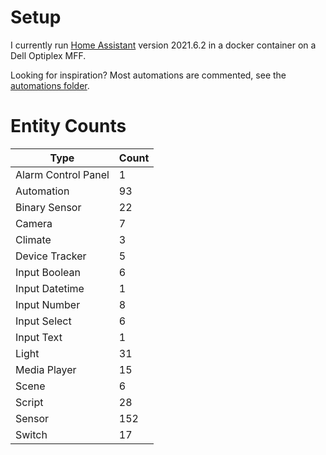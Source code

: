# Setup

I currently run [Home Assistant](http://homeassistant.io/) version 2021.6.2 in a docker container on a Dell Optiplex MFF.

Looking for inspiration? Most automations are commented, see the [automations folder](/config/automations).

# Entity Counts

| Type | Count |
| ---- | ----- |
| Alarm Control Panel | 1 |
| Automation | 93 |
| Binary Sensor | 22 |
| Camera | 7 |
| Climate | 3 |
| Device Tracker | 5 |
| Input Boolean | 6 |
| Input Datetime | 1 |
| Input Number | 8 |
| Input Select | 6 |
| Input Text | 1 |
| Light | 31 |
| Media Player | 15 |
| Scene | 6 |
| Script | 28 |
| Sensor | 152 |
| Switch | 17 |
